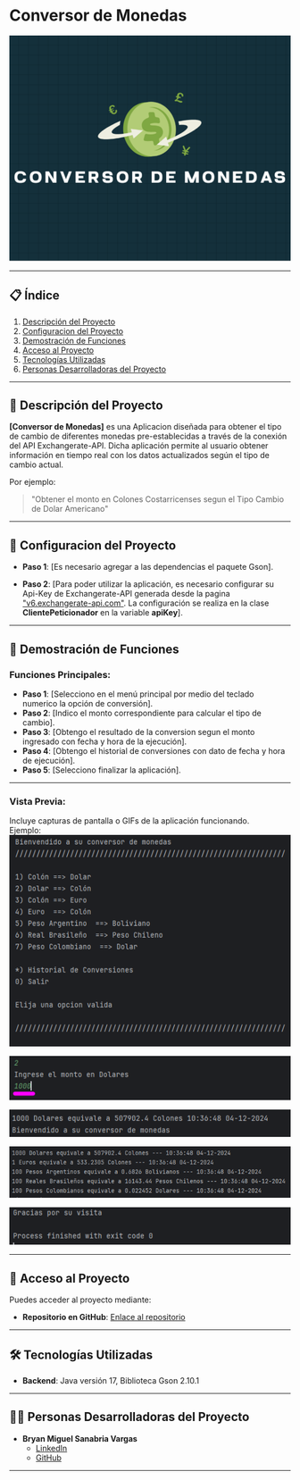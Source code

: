 # Conversor de Monedas  
![Portada del Proyecto](./imagenesReadme/LogoConversorMonedas.PNG)

---

## 📋 Índice  
1. [Descripción del Proyecto](#-descripción-del-proyecto)
2. [Configuracion del Proyecto](#-configuracion-del-proyecto)  
3. [Demostración de Funciones](#-demostración-de-funciones-y-aplicaciones)  
4. [Acceso al Proyecto](#-acceso-al-proyecto)  
5. [Tecnologías Utilizadas](#-tecnologías-utilizadas)  
6. [Personas Desarrolladoras del Proyecto](#-personas-desarrolladoras-del-proyecto)  

---

## 📝 Descripción del Proyecto  
**[Conversor de Monedas]** es una Aplicacion diseñada para obtener el tipo de cambio de diferentes monedas pre-establecidas a través de la conexión del API Exchangerate-API. Dicha aplicación permite al usuario obtener información en tiempo real con los datos actualizados según el tipo de cambio actual.  

Por ejemplo:  
> "Obtener el monto en Colones Costarricenses segun el Tipo Cambio de Dolar Americano"

---

## 📝 Configuracion del Proyecto

- **Paso 1**: [Es necesario agregar a las dependencias el paquete Gson].  

- **Paso 2**: [Para poder utilizar la aplicación, es necesario configurar su Api-Key de Exchangerate-API generada desde la pagina ["v6.exchangerate-api.com"](https://v6.exchangerate-api.com). La configuración se realiza en la clase **ClientePeticionador** en la variable **apiKey**].  

---

## 🎥 Demostración de Funciones 
### Funciones Principales:  
- **Paso 1**: [Selecciono en el menú principal por medio del teclado numerico la opción de conversión].  
- **Paso 2**: [Indico el monto correspondiente para calcular el tipo de cambio].  
- **Paso 3**: [Obtengo el resultado de la conversion segun el monto ingresado con fecha y hora de la ejecución].
- **Paso 4**: [Obtengo el historial de conversiones con dato de fecha y hora de ejecución].
- **Paso 5**: [Selecciono finalizar la aplicación].

---

### Vista Previa:  
Incluye capturas de pantalla o GIFs de la aplicación funcionando.  
Ejemplo:  
![Vista Previa 1](./imagenesReadme/1_ConversorMonedas.PNG)

![Vista Previa 2](./imagenesReadme/2_ConversorMonedas.PNG)

![Vista Previa 3](./imagenesReadme/3_ConversorMonedas.PNG)

![Vista Previa 4](./imagenesReadme/4_ConversorMonedas.PNG)

![Vista Previa 5](./imagenesReadme/5_ConversorMonedas.PNG)

---

## 🚀 Acceso al Proyecto  
Puedes acceder al proyecto mediante:  
- **Repositorio en GitHub**: [Enlace al repositorio](https://github.com/BryanSV93/conversor-monedas)  

---

## 🛠️ Tecnologías Utilizadas  
- **Backend**: Java versión 17, Biblioteca Gson 2.10.1
---

## 👨‍💻 Personas Desarrolladoras del Proyecto  
- **Bryan Miguel Sanabria Vargas**  
  - [LinkedIn](https://linkedin.com/in/bryansanabriavargas)  
  - [GitHub](https://github.com/BryanSV93)  

---